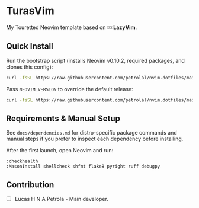 # TurasVim

My Touretted Neovim template based on **💤 LazyVim**.

## Quick Install

Run the bootstrap script (installs Neovim v0.10.2, required packages, and clones this config):

```bash
curl -fsSL https://raw.githubusercontent.com/petrolal/nvim.dotfiles/main/scripts/install.sh | bash
```

Pass `NEOVIM_VERSION` to override the default release:

```bash
curl -fsSL https://raw.githubusercontent.com/petrolal/nvim.dotfiles/main/scripts/install.sh | NEOVIM_VERSION=0.9.5 bash
```

## Requirements & Manual Setup

See `docs/dependencies.md` for distro-specific package commands and manual steps if you prefer to inspect each dependency before installing.

After the first launch, open Neovim and run:

```vim
:checkhealth
:MasonInstall shellcheck shfmt flake8 pyright ruff debugpy
```

## Contribution

- [ ] Lucas H N A Petrola - Main developer.
